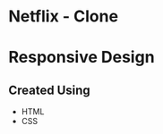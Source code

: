 # Netflix - Clone
# Responsive Design
## Created Using
- HTML
- CSS

<!-- [DeployedLink](https://ornate-jalebi-397a6c.netlify.app) -->
